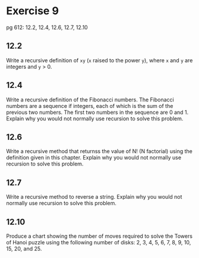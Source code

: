 # Exercise 9

pg 612: 12.2, 12.4, 12.6, 12.7, 12.10

## 12.2

Write a recursive definition of `xy` (`x` raised to the power `y`), where `x` and `y` are integers and `y` > 0.

## 12.4

Write a recursive definition of the Fibonacci numbers. The Fibonacci numbers are a sequence if integers, each of which is the sum of the previous two numbers. The first two numbers in the sequence are 0 and 1. Explain why you would not normally use recursion to solve this problem.

## 12.6

Write a recursive method that returnss the value of N! (N factorial) using the definition given in this chapter. Explain why you would not normally use recursion to solve this problem.

## 12.7

Write a recursive method to reverse a string. Explain why you would not normally use recursion to solve this problem.

## 12.10

Produce a chart showing the number of moves required to solve the Towers of Hanoi puzzle using the following number of disks: 2, 3, 4, 5, 6, 7, 8, 9, 10, 15, 20, and 25.


